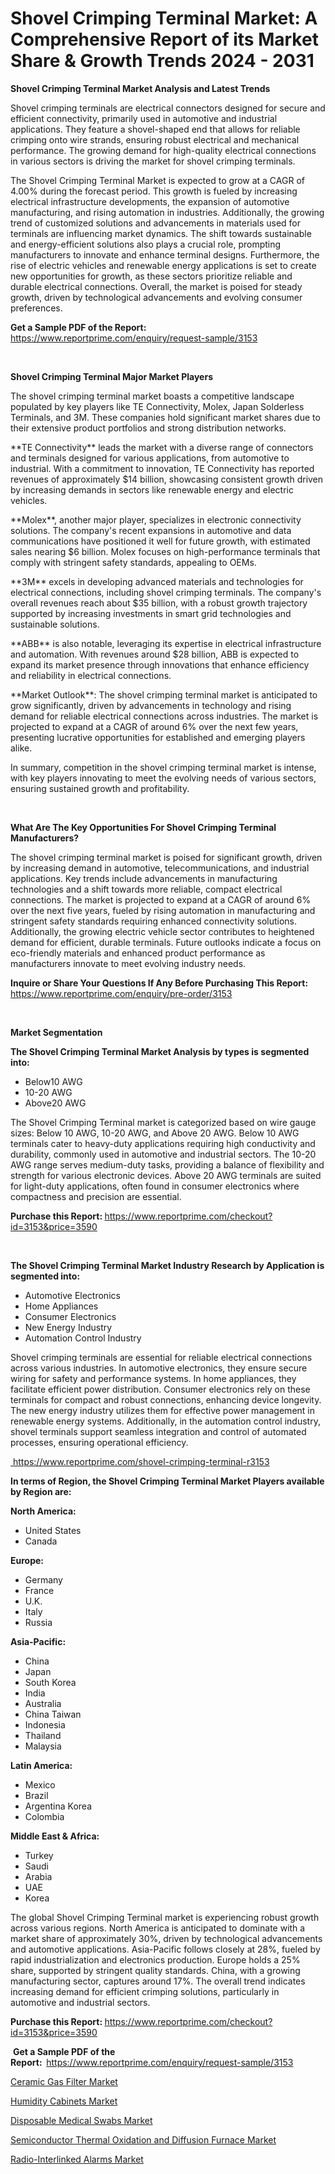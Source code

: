 <p><h1>Shovel Crimping Terminal Market: A Comprehensive Report of its Market Share & Growth Trends 2024 - 2031</h1></p><p><strong>Shovel Crimping Terminal Market Analysis and Latest Trends</strong></p>
<p><p>Shovel crimping terminals are electrical connectors designed for secure and efficient connectivity, primarily used in automotive and industrial applications. They feature a shovel-shaped end that allows for reliable crimping onto wire strands, ensuring robust electrical and mechanical performance. The growing demand for high-quality electrical connections in various sectors is driving the market for shovel crimping terminals.</p><p>The Shovel Crimping Terminal Market is expected to grow at a CAGR of 4.00% during the forecast period. This growth is fueled by increasing electrical infrastructure developments, the expansion of automotive manufacturing, and rising automation in industries. Additionally, the growing trend of customized solutions and advancements in materials used for terminals are influencing market dynamics. The shift towards sustainable and energy-efficient solutions also plays a crucial role, prompting manufacturers to innovate and enhance terminal designs. Furthermore, the rise of electric vehicles and renewable energy applications is set to create new opportunities for growth, as these sectors prioritize reliable and durable electrical connections. Overall, the market is poised for steady growth, driven by technological advancements and evolving consumer preferences.</p></p>
<p><strong>Get a Sample PDF of the Report:&nbsp;</strong> <a href="https://www.reportprime.com/enquiry/request-sample/3153">https://www.reportprime.com/enquiry/request-sample/3153</a></p>
<p>&nbsp;</p>
<p><strong>Shovel Crimping Terminal Major Market Players</strong></p>
<p><p>The shovel crimping terminal market boasts a competitive landscape populated by key players like TE Connectivity, Molex, Japan Solderless Terminals, and 3M. These companies hold significant market shares due to their extensive product portfolios and strong distribution networks.</p><p>**TE Connectivity** leads the market with a diverse range of connectors and terminals designed for various applications, from automotive to industrial. With a commitment to innovation, TE Connectivity has reported revenues of approximately $14 billion, showcasing consistent growth driven by increasing demands in sectors like renewable energy and electric vehicles.</p><p>**Molex**, another major player, specializes in electronic connectivity solutions. The company's recent expansions in automotive and data communications have positioned it well for future growth, with estimated sales nearing $6 billion. Molex focuses on high-performance terminals that comply with stringent safety standards, appealing to OEMs.</p><p>**3M** excels in developing advanced materials and technologies for electrical connections, including shovel crimping terminals. The company's overall revenues reach about $35 billion, with a robust growth trajectory supported by increasing investments in smart grid technologies and sustainable solutions.</p><p>**ABB** is also notable, leveraging its expertise in electrical infrastructure and automation. With revenues around $28 billion, ABB is expected to expand its market presence through innovations that enhance efficiency and reliability in electrical connections.</p><p>**Market Outlook**: The shovel crimping terminal market is anticipated to grow significantly, driven by advancements in technology and rising demand for reliable electrical connections across industries. The market is projected to expand at a CAGR of around 6% over the next few years, presenting lucrative opportunities for established and emerging players alike. </p><p>In summary, competition in the shovel crimping terminal market is intense, with key players innovating to meet the evolving needs of various sectors, ensuring sustained growth and profitability.</p></p>
<p>&nbsp;</p>
<p><strong>What Are The Key Opportunities For Shovel Crimping Terminal Manufacturers?</strong></p>
<p><p>The shovel crimping terminal market is poised for significant growth, driven by increasing demand in automotive, telecommunications, and industrial applications. Key trends include advancements in manufacturing technologies and a shift towards more reliable, compact electrical connections. The market is projected to expand at a CAGR of around 6% over the next five years, fueled by rising automation in manufacturing and stringent safety standards requiring enhanced connectivity solutions. Additionally, the growing electric vehicle sector contributes to heightened demand for efficient, durable terminals. Future outlooks indicate a focus on eco-friendly materials and enhanced product performance as manufacturers innovate to meet evolving industry needs.</p></p>
<p><strong>Inquire or Share Your Questions If Any Before Purchasing This Report:</strong> <a href="https://www.reportprime.com/enquiry/pre-order/3153">https://www.reportprime.com/enquiry/pre-order/3153</a></p>
<p>&nbsp;</p>
<p><strong>Market Segmentation</strong></p>
<p><strong>The Shovel Crimping Terminal Market Analysis by types is segmented into:</strong></p>
<p><ul><li>Below10 AWG</li><li>10-20 AWG</li><li>Above20 AWG</li></ul></p>
<p><p>The Shovel Crimping Terminal market is categorized based on wire gauge sizes: Below 10 AWG, 10-20 AWG, and Above 20 AWG. Below 10 AWG terminals cater to heavy-duty applications requiring high conductivity and durability, commonly used in automotive and industrial sectors. The 10-20 AWG range serves medium-duty tasks, providing a balance of flexibility and strength for various electronic devices. Above 20 AWG terminals are suited for light-duty applications, often found in consumer electronics where compactness and precision are essential.</p></p>
<p><strong>Purchase this Report:&nbsp;</strong><a href="https://www.reportprime.com/checkout?id=3153&price=3590">https://www.reportprime.com/checkout?id=3153&price=3590</a></p>
<p>&nbsp;</p>
<p><strong>The Shovel Crimping Terminal Market Industry Research by Application is segmented into:</strong></p>
<p><ul><li>Automotive Electronics</li><li>Home Appliances</li><li>Consumer Electronics</li><li>New Energy Industry</li><li>Automation Control Industry</li></ul></p>
<p><p>Shovel crimping terminals are essential for reliable electrical connections across various industries. In automotive electronics, they ensure secure wiring for safety and performance systems. In home appliances, they facilitate efficient power distribution. Consumer electronics rely on these terminals for compact and robust connections, enhancing device longevity. The new energy industry utilizes them for effective power management in renewable energy systems. Additionally, in the automation control industry, shovel terminals support seamless integration and control of automated processes, ensuring operational efficiency.</p></p>
<p><a href="https://www.reportprime.com/shovel-crimping-terminal-r3153">&nbsp;https://www.reportprime.com/shovel-crimping-terminal-r3153</a></p>
<p><strong>In terms of Region, the Shovel Crimping Terminal Market Players available by Region are:</strong></p>
<p>
    <p> <strong> North America: </strong>
        <ul>
            <li>United States</li>
            <li>Canada</li>
        </ul>
        </p> 
    <p> <strong> Europe: </strong>
        <ul>
            <li>Germany</li>
            <li>France</li>
            <li>U.K.</li>
            <li>Italy</li>
            <li>Russia</li>
        </ul>
        </p> 
    <p> <strong> Asia-Pacific: </strong>
        <ul>
            <li>China</li>
            <li>Japan</li>
            <li>South Korea</li>
            <li>India</li>
            <li>Australia</li>
            <li>China Taiwan</li>
            <li>Indonesia</li>
            <li>Thailand</li>
            <li>Malaysia</li>
        </ul>
        </p> 
    <p> <strong> Latin America: </strong>
        <ul>
            <li>Mexico</li>
            <li>Brazil</li>
            <li>Argentina Korea</li>
            <li>Colombia</li>
        </ul>
        </p> 
    <p> <strong> Middle East & Africa: </strong>
        <ul>
            <li>Turkey</li>
            <li>Saudi</li>
            <li>Arabia</li>
            <li>UAE</li>
            <li>Korea</li>
        </ul>
    </p>
    </p>
<p><p>The global Shovel Crimping Terminal market is experiencing robust growth across various regions. North America is anticipated to dominate with a market share of approximately 30%, driven by technological advancements and automotive applications. Asia-Pacific follows closely at 28%, fueled by rapid industrialization and electronics production. Europe holds a 25% share, supported by stringent quality standards. China, with a growing manufacturing sector, captures around 17%. The overall trend indicates increasing demand for efficient crimping solutions, particularly in automotive and industrial sectors.</p></p>
<p><strong>Purchase this Report: </strong><a href="https://www.reportprime.com/checkout?id=3153&price=3590">https://www.reportprime.com/checkout?id=3153&price=3590</a></p>
<p>&nbsp;<strong>Get a Sample PDF of the Report:&nbsp;&nbsp;</strong><a href="https://www.reportprime.com/enquiry/request-sample/3153">https://www.reportprime.com/enquiry/request-sample/3153</a></p>
<p><strong></strong></p>
<p><p><a href="https://www.linkedin.com/pulse/global-ceramic-gas-filter-market-trends-innovations-forward-looking-dmvac?trackingId=SLXsgCDzS%2By6ofT%2FEERagQ%3D%3D">Ceramic Gas Filter Market</a></p><p><a href="https://www.linkedin.com/pulse/evaluating-global-humidity-cabinets-market-trends-growth-opportunities-hvhoc?trackingId=k5fana0FSnCCaEIZeS9bcg%3D%3D">Humidity Cabinets Market</a></p><p><a href="https://issuu.com/reportprime-2/docs/disposable-medical-swabs-market-siz_12ee197d2c59ac">Disposable Medical Swabs Market</a></p><p><a href="https://github.com/CliffMedina6/Market-Research-Report-List-6/blob/main/semiconductor-thermal-oxidation-and-diffusion-furnace-market.md">Semiconductor Thermal Oxidation and Diffusion Furnace Market</a></p><p><a href="https://issuu.com/reportprime-2/docs/radio-interlinked-alarms-market-siz_fb20ebf6d1ecba">Radio-Interlinked Alarms Market</a></p></p>